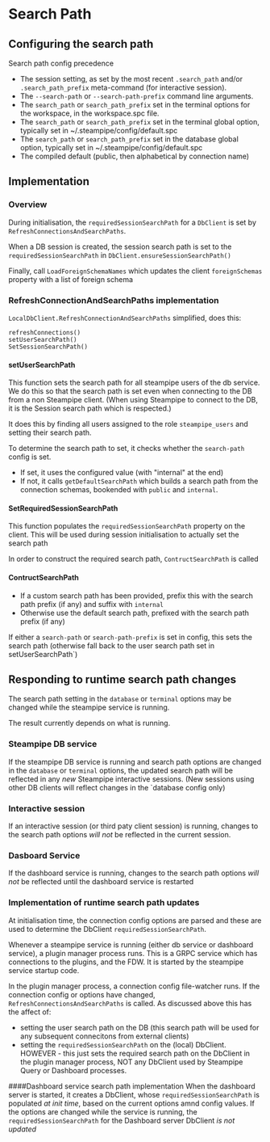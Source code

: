 # Search Path

## Configuring the search path

Search path config precedence
- The session setting, as set by the most recent `.search_path` and/or `.search_path_prefix` meta-command (for interactive session).
- The `--search-path` or `--search-path-prefix` command line arguments.
- The `search_path` or `search_path_prefix` set in the terminal options for the workspace, in the workspace.spc file.
- The `search_path` or `search_path_prefix` set in the terminal global option, typically set in ~/.steampipe/config/default.spc
- The `search_path` or `search_path_prefix` set in the database global option, typically set in ~/.steampipe/config/default.spc
- The compiled default (public, then alphabetical by connection name)

## Implementation
### Overview

During initialisation, the `requiredSessionSearchPath` for a `DbClient` is set by `RefreshConnectionsAndSearchPaths`. 

When a DB session is created, the session search path is set to the `requiredSessionSearchPath` in `DbClient.ensureSessionSearchPath()`

Finally, call `LoadForeignSchemaNames` which updates the client `foreignSchemas` property with a list of foreign schema

### RefreshConnectionAndSearchPaths implementation
`LocalDbClient.RefreshConnectionAndSearchPaths` simplified, does this:
```
refreshConnections()
setUserSearchPath()
SetSessionSearchPath()
```
#### setUserSearchPath
This function sets the search path for all steampipe users of the db service.
We do this so that the search path is set even when connecting to the DB from a non Steampipe client.
(When using Steampipe to connect to the DB, it is the Session search path which is respected.)

It does this by finding all users assigned to the role `steampipe_users` and setting their search path.

To determine the search path to set, it checks whether the `search-path` config is set.
- If set, it uses the configured value (with "internal" at the end)
- If not, it calls `getDefaultSearchPath` which builds a search path from the connection schemas, bookended with `public` and `internal`.


#### SetRequiredSessionSearchPath
This function populates the `requiredSessionSearchPath` property on the client.
This will be used during session initialisation to actually set the search path

In order to construct the required search path, `ContructSearchPath` is called

#### ContructSearchPath
- If a custom search path has been provided, prefix this with the search path prefix (if any) and suffix with `internal`
- Otherwise use the default search path, prefixed with the search path prefix (if any)

If either a `search-path` or `search-path-prefix` is set in config, this sets the search path
(otherwise fall back to the user search path set in setUserSearchPath`)    


## Responding to runtime search path changes
The search path setting in the `database` or `terminal` options may be changed while the steampipe service is running. 

The result currently depends on what is running.

### Steampipe DB service
If the steampipe DB service is running and search path options are changed in the `database` or `terminal` options, 
the updated search path will be reflected in any _new_ Steampipe interactive sessions. 
(New sessions using other DB clients will reflect changes in the `database config only)   

### Interactive session
If an interactive session (or third paty client session) is running, changes to the search path options _will not_ be
reflected in the current session.
 
### Dasboard Service
If the dashboard service is running, changes to the search path options _will not_ be
reflected until the dashboard service is restarted

### Implementation of runtime search path updates
At initialisation time, the connection config options are parsed and these are used to determine
the DbClient `requiredSessionSearchPath`.

Whenever a steampipe service is running (either db service or dashboard service), a plugin manager process runs.
This is a GRPC service which has connections to the plugins, and the FDW. 
It is started by the steampipe service startup code.

In the plugin manager process, a connection config file-watcher runs. If the connection config or options have changed,
`RefreshConnectionsAndSearchPaths` is called. As discussed above this has the affect of:
- setting the user search path on the DB (this search path will be used for any subsequent connecitons from external clients)
- setting the `requiredSessionSearchPath` on the (local) DbClient. HOWEVER - this just sets the required search path on the DbClient in the plugin manager process, NOT any DbClient used by Steampipe Query or Dashboard processes.

####Dashboard service search path implementation
When the dashboard server is started, it creates a DbClient, whose `requiredSessionSearchPath` is populated _at init time_, based on the current options amnd config values.
If the options are changed while the service is running, the `requiredSessionSearchPath` for the Dashboard server DbClient _is not updated_